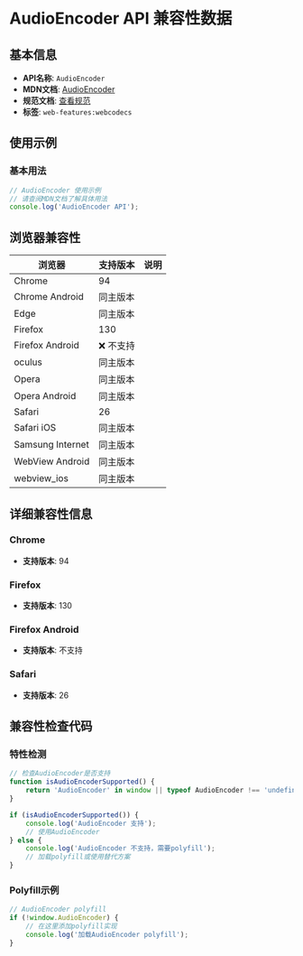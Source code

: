 # AudioEncoder API 兼容性数据

## 基本信息

- **API名称**: `AudioEncoder`
- **MDN文档**: [AudioEncoder](https://developer.mozilla.org/docs/Web/API/AudioEncoder)
- **规范文档**: [查看规范](https://w3c.github.io/webcodecs/#audioencoder-interface)
- **标签**: `web-features:webcodecs`

## 使用示例

### 基本用法

```javascript
// AudioEncoder 使用示例
// 请查阅MDN文档了解具体用法
console.log('AudioEncoder API');
```

## 浏览器兼容性

| 浏览器 | 支持版本 | 说明 |
|--------|----------|------|
| Chrome | 94 |  |
| Chrome Android | 同主版本 |  |
| Edge | 同主版本 |  |
| Firefox | 130 |  |
| Firefox Android | ❌ 不支持 |  |
| oculus | 同主版本 |  |
| Opera | 同主版本 |  |
| Opera Android | 同主版本 |  |
| Safari | 26 |  |
| Safari iOS | 同主版本 |  |
| Samsung Internet | 同主版本 |  |
| WebView Android | 同主版本 |  |
| webview_ios | 同主版本 |  |

## 详细兼容性信息

### Chrome

- **支持版本**: 94

### Firefox

- **支持版本**: 130

### Firefox Android

- **支持版本**: 不支持

### Safari

- **支持版本**: 26

## 兼容性检查代码

### 特性检测

```javascript
// 检查AudioEncoder是否支持
function isAudioEncoderSupported() {
    return 'AudioEncoder' in window || typeof AudioEncoder !== 'undefined';
}

if (isAudioEncoderSupported()) {
    console.log('AudioEncoder 支持');
    // 使用AudioEncoder
} else {
    console.log('AudioEncoder 不支持，需要polyfill');
    // 加载polyfill或使用替代方案
}
```

### Polyfill示例

```javascript
// AudioEncoder polyfill
if (!window.AudioEncoder) {
    // 在这里添加polyfill实现
    console.log('加载AudioEncoder polyfill');
}
```

